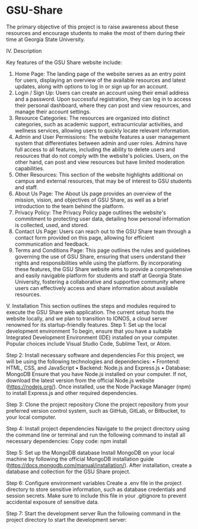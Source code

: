 # GSU-Share
The primary objective of this project is to raise awareness about these resources and encourage students to make the most of them during their time at Georgia State University.

IV.	Description

Key features of the GSU Share website include:
1.	Home Page: The landing page of the website serves as an entry point for users, displaying an overview of the available resources and latest updates, along with options to log in or sign up for an account.
2.	Login / Sign Up: Users can create an account using their email address and a password. Upon successful registration, they can log in to access their personal dashboard, where they can post and view resources, and manage their account settings.
3.	Resource Categories: The resources are organized into distinct categories, such as academic support, extracurricular activities, and wellness services, allowing users to quickly locate relevant information.
4.	Admin and User Permissions: The website features a user management system that differentiates between admin and user roles. Admins have full access to all features, including the ability to delete users and resources that do not comply with the website's policies. Users, on the other hand, can post and view resources but have limited moderation capabilities.
5.	Other Resources: This section of the website highlights additional on campus and external resources, that may be of interest to GSU students and staff.
6.	About Us Page: The About Us page provides an overview of the mission, vision, and objectives of GSU Share, as well as a brief introduction to the team behind the platform.
7.	Privacy Policy: The Privacy Policy page outlines the website's commitment to protecting user data, detailing how personal information is collected, used, and stored.
8.	Contact Us Page: Users can reach out to the GSU Share team through a contact form provided on this page, allowing for efficient communication and feedback.
9.	Terms and Conditions Page: This page outlines the rules and guidelines governing the use of GSU Share, ensuring that users understand their rights and responsibilities while using the platform.
By incorporating these features, the GSU Share website aims to provide a comprehensive and easily navigable platform for students and staff at Georgia State University, fostering a collaborative and supportive community where users can effectively access and share information about available resources.

V.	Installation
This section outlines the steps and modules required to execute the GSU Share web application. The current setup hosts the website locally, and we plan to transition to IONOS, a cloud server renowned for its startup-friendly features.
Step 1: Set up the local development environment To begin, ensure that you have a suitable Integrated Development Environment (IDE) installed on your computer. Popular choices include Visual Studio Code, Sublime Text, or Atom.

Step 2: Install necessary software and dependencies For this project, we will be using the following technologies and dependencies:
•	Frontend: HTML, CSS, and JavaScript
•	Backend: Node.js and Express.js
•	Database: MongoDB
Ensure that you have Node.js installed on your computer. If not, download the latest version from the official Node.js website (https://nodejs.org/). Once installed, use the Node Package Manager (npm) to install Express.js and other required dependencies.

Step 3: Clone the project repository Clone the project repository from your preferred version control system, such as GitHub, GitLab, or Bitbucket, to your local computer.

Step 4: Install project dependencies Navigate to the project directory using the command line or terminal and run the following command to install all necessary dependencies:
Copy code:
npm install

Step 5: Set up the MongoDB database Install MongoDB on your local machine by following the official MongoDB installation guide (https://docs.mongodb.com/manual/installation/). After installation, create a database and collection for the GSU Share project.

Step 6: Configure environment variables Create a .env file in the project directory to store sensitive information, such as database credentials and session secrets. Make sure to include this file in your .gitignore to prevent accidental exposure of sensitive data.

Step 7: Start the development server Run the following command in the project directory to start the development server:
